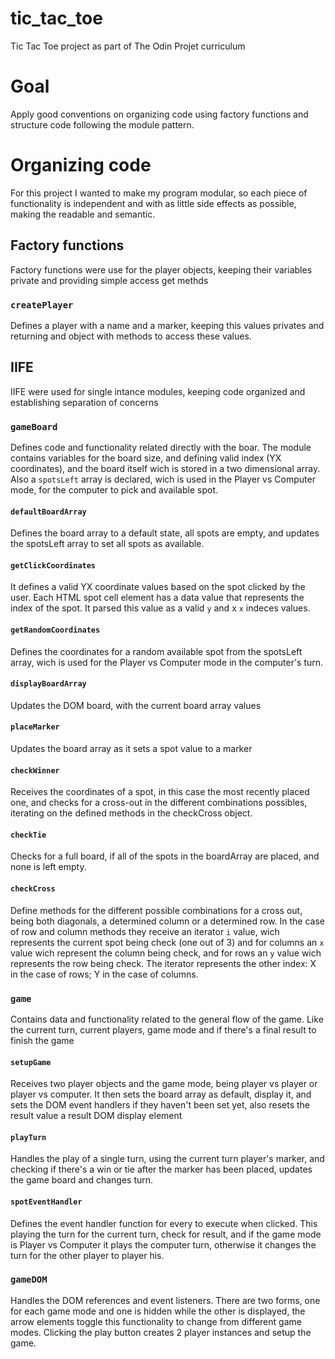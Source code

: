 # tic_tac_toe
Tic Tac Toe project as part of The Odin Projet curriculum

# Goal
Apply good conventions on organizing code using factory functions and structure code following the module pattern.

# Organizing code
For this project I wanted to make my program modular, so each piece of functionality is independent and with as little side effects as possible, making the readable and semantic.

## Factory functions
Factory functions were use for the player objects, keeping their variables private and providing simple access get methds
 
### `createPlayer`
Defines a player with a name and a marker, keeping this values privates and returning and object with methods to access these values.

## IIFE
IIFE were used for single intance modules, keeping code organized and establishing separation of concerns

### `gameBoard`
Defines code and functionality related directly with the boar. The module contains variables for the board size, and defining valid index (YX coordinates), and the board itself wich is stored in a two dimensional array. Also a `spotsLeft` array is declared, wich is used in the Player vs Computer mode, for the computer to pick and available spot.

#### `defaultBoardArray`
Defines the board array to a default state, all spots are empty, and updates the spotsLeft array to set all spots as available.

#### `getClickCoordinates`
It defines a valid YX coordinate values based on the spot clicked by the user. Each HTML spot cell element has a data value that represents the index of the spot. It parsed this value as a valid `y` and x `x` indeces values.

#### `getRandomCoordinates`
Defines the coordinates for a random available spot from the spotsLeft array, wich is used for the Player vs Computer mode in the computer's turn.

#### `displayBoardArray`
Updates the DOM board, with the current board array values

#### `placeMarker`
Updates the board array as it sets a spot value to a marker

#### `checkWinner`
Receives the coordinates of a spot, in this case the most recently placed one, and checks for a cross-out in the different combinations possibles, iterating on the defined methods in the checkCross object.

#### `checkTie`
Checks for a full board, if all of the spots in the boardArray are placed, and none is left empty.

#### `checkCross`
Define methods for the different possible combinations for a cross out, being both diagonals, a determined column or a determined row. In the case of row and column methods they receive an iterator `i` value, wich represents the current spot being check (one out of 3) and for columns an `x` value wich represent the column being check, and for rows an `y` value wich represents the row being check. The iterator represents the other index: X in the case of rows; Y in the case of columns.

### `game`
Contains data and functionality related to the general flow of the game. Like the current turn, current players, game mode and if there's a final result to finish the game

#### `setupGame`
Receives two player objects and the game mode, being player vs player or player vs computer. It then sets the board array as default, display it, and sets the DOM event handlers if they haven't been set yet, also resets the result value a result DOM display element

#### `playTurn`
Handles the play of a single turn, using the current turn player's marker, and checking if there's a win or tie after the marker has been placed, updates the game board and changes turn.

#### `spotEventHandler`
Defines the event handler function for every to execute when clicked. This playing the turn for the current turn, check for result, and if the game mode is Player vs Computer it plays the computer turn, otherwise it changes the turn for the other player to player his.

### `gameDOM`
Handles the DOM references and event listeners. There are two forms, one for each game mode and one is hidden while the other is displayed, the arrow elements toggle this functionality to change from different game modes. Clicking the play button creates 2 player instances and setup the game.